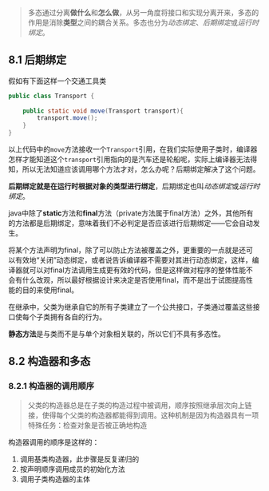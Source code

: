 > 多态通过分离**做什么**和**怎么做**，从另一角度将接口和实现分离开来，多态的作用是消除**类型**之间的耦合关系。多态也分为*动态绑定*、*后期绑定*或*运行时绑定*。
<!--more-->
## 8.1 后期绑定 ##

假如有下面这样一个交通工具类

```java
public class Transport {
    
    public static void move(Transport transport){
		transport.move();
	}
}
```

以上代码中的`move`方法接收一个`Transport`引用，在我们实际使用子类时，编译器怎样才能知道这个`transport`引用指向的是汽车还是轮船呢，实际上编译器无法得知，所以无法知道应该调用哪个方法才对，怎么办呢？后期绑定解决了这个问题。

**后期绑定就是在运行时根据对象的类型进行绑定**，后期绑定也叫*动态绑定*或*运行时绑定*。

java中除了**static**方法和**final**方法（private方法属于final方法）之外，其他所有的方法都是后期绑定，意味着我们不必判定是否应该进行后期绑定——它会自动发生。

将某个方法声明为final，除了可以防止方法被覆盖之外，更重要的一点就是还可以有效地“关闭”动态绑定，或者说告诉编译器不需要对其进行动态绑定，这样，编译器就可以对final方法调用生成更有效的代码，但是这样做对程序的整体性能不会有什么改观，所以最好根据设计来决定是否使用final，而不是出于试图提高性能的目的来使用final。

在继承中，父类为继承自它的所有子类建立了一个公共接口，子类通过覆盖这些接口使每个子类拥有各自的行为。

**静态方法**是与类而不是与单个对象相关联的，所以它们不具有多态性。

## 8.2 构造器和多态 ##

### 8.2.1 构造器的调用顺序 ###

> 父类的构造器总是在子类的构造过程中被调用，顺序按照继承层次向上链接，使得每个父类的构造器都能得到调用。这种机制是因为构造器具有一项特殊任务：检查对象是否被正确地构造

构造器调用的顺序是这样的：

1. 调用基类构造器，此步骤是反复递归的
2. 按声明顺序调用成员的初始化方法
3. 调用子类构造器的主体



